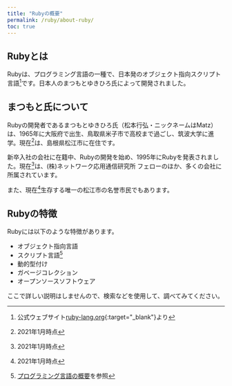 ```yaml
---
title: "Rubyの概要"
permalink: /ruby/about-ruby/
toc: true
---
```

## Rubyとは
Rubyは、プログラミング言語の一種で、日本発のオブジェクト指向スクリプト言語[^1]です。日本人のまつもとゆきひろ氏によって開発されました。

[^1]: 公式ウェブサイト[ruby-lang.org](https://www.ruby-lang.org/ja/){:target="_blank"}より

## まつもと氏について
Rubyの開発者であるまつもとゆきひろ氏（松本行弘・ニックネームはMatz）は、1965年に大阪府で出生、鳥取県米子市で高校まで過ごし、筑波大学に進学。現在[^2]は、島根県松江市に在住です。

新卒入社の会社に在籍中、Rubyの開発を始め、1995年にRubyを発表されました。現在[^2]は、(株)ネットワーク応用通信研究所 フェローのほか、多くの会社に所属されています。

また、現在[^2]生存する唯一の松江市の名誉市民でもあります。

[^2]: 2021年1月時点

## Rubyの特徴
Rubyには以下のような特徴があります。

- オブジェクト指向言語
- スクリプト言語[^3]
- 動的型付け
- ガベージコレクション
- オープンソースソフトウェア

ここで詳しい説明はしませんので、検索などを使用して、調べてみてください。

[^3]: [プログラミング言語の概要](/archives/ruby/about-programming-languages/#プログラミング言語)を参照
